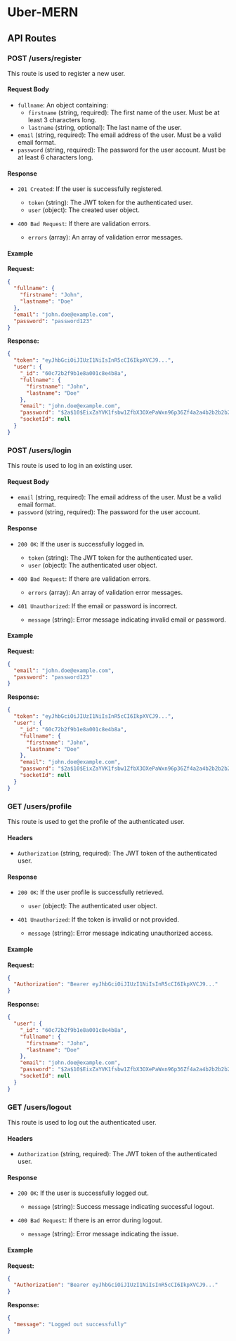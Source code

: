 # Uber-MERN

## API Routes

### POST /users/register

This route is used to register a new user.

#### Request Body

- `fullname`: An object containing:
  - `firstname` (string, required): The first name of the user. Must be at least 3 characters long.
  - `lastname` (string, optional): The last name of the user.
- `email` (string, required): The email address of the user. Must be a valid email format.
- `password` (string, required): The password for the user account. Must be at least 6 characters long.

#### Response

- `201 Created`: If the user is successfully registered.

  - `token` (string): The JWT token for the authenticated user.
  - `user` (object): The created user object.

- `400 Bad Request`: If there are validation errors.
  - `errors` (array): An array of validation error messages.

#### Example

**Request:**

```json
{
  "fullname": {
    "firstname": "John",
    "lastname": "Doe"
  },
  "email": "john.doe@example.com",
  "password": "password123"
}
```

**Response:**

```json
{
  "token": "eyJhbGciOiJIUzI1NiIsInR5cCI6IkpXVCJ9...",
  "user": {
    "_id": "60c72b2f9b1e8a001c8e4b8a",
    "fullname": {
      "firstname": "John",
      "lastname": "Doe"
    },
    "email": "john.doe@example.com",
    "password": "$2a$10$EixZaYVK1fsbw1ZfbX3OXePaWxn96p36Zf4a2a4b2b2b2b2b2b2b2",
    "socketId": null
  }
}
```

### POST /users/login

This route is used to log in an existing user.

#### Request Body

- `email` (string, required): The email address of the user. Must be a valid email format.
- `password` (string, required): The password for the user account.

#### Response

- `200 OK`: If the user is successfully logged in.

  - `token` (string): The JWT token for the authenticated user.
  - `user` (object): The authenticated user object.

- `400 Bad Request`: If there are validation errors.

  - `errors` (array): An array of validation error messages.

- `401 Unauthorized`: If the email or password is incorrect.
  - `message` (string): Error message indicating invalid email or password.

#### Example

**Request:**

```json
{
  "email": "john.doe@example.com",
  "password": "password123"
}
```

**Response:**

```json
{
  "token": "eyJhbGciOiJIUzI1NiIsInR5cCI6IkpXVCJ9...",
  "user": {
    "_id": "60c72b2f9b1e8a001c8e4b8a",
    "fullname": {
      "firstname": "John",
      "lastname": "Doe"
    },
    "email": "john.doe@example.com",
    "password": "$2a$10$EixZaYVK1fsbw1ZfbX3OXePaWxn96p36Zf4a2a4b2b2b2b2b2b2b2",
    "socketId": null
  }
}
```

### GET /users/profile

This route is used to get the profile of the authenticated user.

#### Headers

- `Authorization` (string, required): The JWT token of the authenticated user.

#### Response

- `200 OK`: If the user profile is successfully retrieved.

  - `user` (object): The authenticated user object.

- `401 Unauthorized`: If the token is invalid or not provided.
  - `message` (string): Error message indicating unauthorized access.

#### Example

**Request:**

```json
{
  "Authorization": "Bearer eyJhbGciOiJIUzI1NiIsInR5cCI6IkpXVCJ9..."
}
```

**Response:**

```json
{
  "user": {
    "_id": "60c72b2f9b1e8a001c8e4b8a",
    "fullname": {
      "firstname": "John",
      "lastname": "Doe"
    },
    "email": "john.doe@example.com",
    "password": "$2a$10$EixZaYVK1fsbw1ZfbX3OXePaWxn96p36Zf4a2a4b2b2b2b2b2b2b2",
    "socketId": null
  }
}
```

### GET /users/logout

This route is used to log out the authenticated user.

#### Headers

- `Authorization` (string, required): The JWT token of the authenticated user.

#### Response

- `200 OK`: If the user is successfully logged out.

  - `message` (string): Success message indicating successful logout.

- `400 Bad Request`: If there is an error during logout.
  - `message` (string): Error message indicating the issue.

#### Example

**Request:**

```json
{
  "Authorization": "Bearer eyJhbGciOiJIUzI1NiIsInR5cCI6IkpXVCJ9..."
}
```

**Response:**

```json
{
  "message": "Logged out successfully"
}
```
